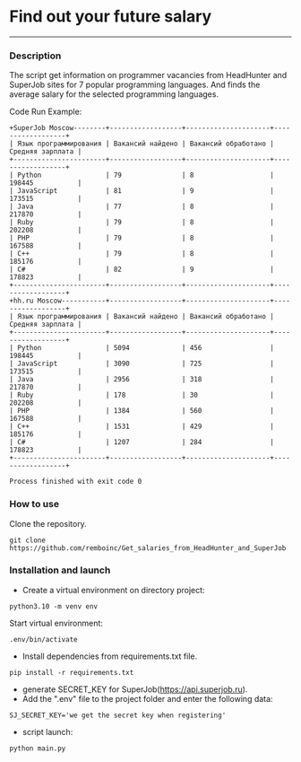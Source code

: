 # Find out your future salary
****
### Description
The script get information on programmer vacancies from 
HeadHunter and SuperJob sites for 7 popular programming languages. And finds the average salary for the selected programming languages.

Code Run Example:

```
+SuperJob Moscow--------+------------------+---------------------+------------------+
| Язык программирования | Вакансий найдено | Вакансий обработано | Средняя зарплата |
+-----------------------+------------------+---------------------+------------------+
| Python                | 79               | 8                   | 198445           |
| JavaScript            | 81               | 9                   | 173515           |
| Java                  | 77               | 8                   | 217870           |
| Ruby                  | 79               | 8                   | 202208           |
| PHP                   | 79               | 8                   | 167588           |
| C++                   | 79               | 8                   | 185176           |
| C#                    | 82               | 9                   | 178823           |
+-----------------------+------------------+---------------------+------------------+
+hh.ru Moscow-----------+------------------+---------------------+------------------+
| Язык программирования | Вакансий найдено | Вакансий обработано | Средняя зарплата |
+-----------------------+------------------+---------------------+------------------+
| Python                | 5094             | 456                 | 198445           |
| JavaScript            | 3090             | 725                 | 173515           |
| Java                  | 2956             | 318                 | 217870           |
| Ruby                  | 178              | 30                  | 202208           |
| PHP                   | 1384             | 560                 | 167588           |
| C++                   | 1531             | 429                 | 185176           |
| C#                    | 1207             | 284                 | 178823           |
+-----------------------+------------------+---------------------+------------------+

Process finished with exit code 0
```
### How to use
Clone the repository.
```
git clone https://github.com/remboinc/Get_salaries_from_HeadHunter_and_SuperJob
```
### Installation and launch
- Create a virtual environment on directory project:
```
python3.10 -m venv env
```
Start virtual environment:
```
.env/bin/activate
```
- Install dependencies from requirements.txt file.
```
pip install -r requirements.txt
```

- generate SECRET_KEY for SuperJob(https://api.superjob.ru).
-  Add the ".env" file to the project folder and enter the following data:
```
SJ_SECRET_KEY='we get the secret key when registering'
```
-  script launch:
```
python main.py
```
